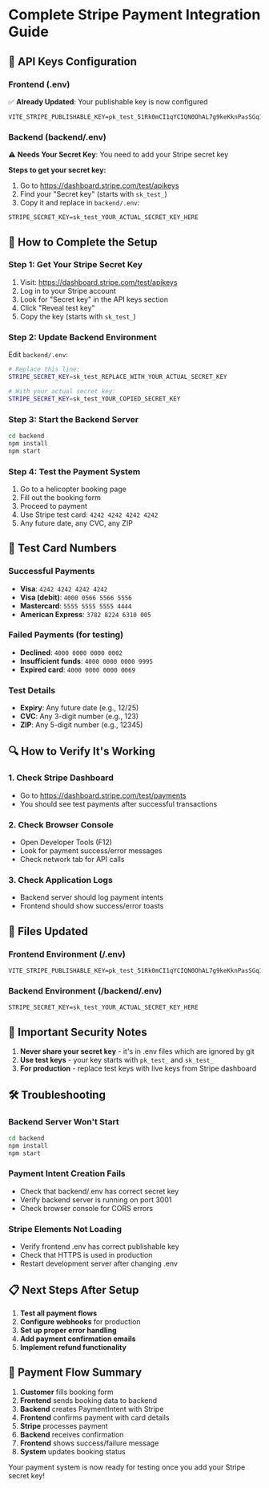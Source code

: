 # Complete Stripe Payment Integration Guide

## 🔑 API Keys Configuration

### Frontend (.env)
✅ **Already Updated**: Your publishable key is now configured
```
VITE_STRIPE_PUBLISHABLE_KEY=pk_test_51Rk0mCI1qYCIQN0OhAL7g9keKknPasSGq1PaBUdl9z4tSZJdwfC7s227ozdxnXl5sQjXJHiMX84Bpq23g8uwHngb00uDjV1Q7E
```

### Backend (backend/.env)
⚠️ **Needs Your Secret Key**: You need to add your Stripe secret key

**Steps to get your secret key:**
1. Go to https://dashboard.stripe.com/test/apikeys
2. Find your "Secret key" (starts with `sk_test_`)
3. Copy it and replace in `backend/.env`:

```
STRIPE_SECRET_KEY=sk_test_YOUR_ACTUAL_SECRET_KEY_HERE
```

## 🚀 How to Complete the Setup

### Step 1: Get Your Stripe Secret Key
1. Visit: https://dashboard.stripe.com/test/apikeys
2. Log in to your Stripe account
3. Look for "Secret key" in the API keys section
4. Click "Reveal test key" 
5. Copy the key (starts with `sk_test_`)

### Step 2: Update Backend Environment
Edit `backend/.env`:
```bash
# Replace this line:
STRIPE_SECRET_KEY=sk_test_REPLACE_WITH_YOUR_ACTUAL_SECRET_KEY

# With your actual secret key:
STRIPE_SECRET_KEY=sk_test_YOUR_COPIED_SECRET_KEY
```

### Step 3: Start the Backend Server
```bash
cd backend
npm install
npm start
```

### Step 4: Test the Payment System
1. Go to a helicopter booking page
2. Fill out the booking form
3. Proceed to payment
4. Use Stripe test card: `4242 4242 4242 4242`
5. Any future date, any CVC, any ZIP

## 🧪 Test Card Numbers

### Successful Payments
- **Visa**: `4242 4242 4242 4242`
- **Visa (debit)**: `4000 0566 5566 5556`
- **Mastercard**: `5555 5555 5555 4444`
- **American Express**: `3782 8224 6310 005`

### Failed Payments (for testing)
- **Declined**: `4000 0000 0000 0002`
- **Insufficient funds**: `4000 0000 0000 9995`
- **Expired card**: `4000 0000 0000 0069`

### Test Details
- **Expiry**: Any future date (e.g., 12/25)
- **CVC**: Any 3-digit number (e.g., 123)
- **ZIP**: Any 5-digit number (e.g., 12345)

## 🔍 How to Verify It's Working

### 1. Check Stripe Dashboard
- Go to https://dashboard.stripe.com/test/payments
- You should see test payments after successful transactions

### 2. Check Browser Console
- Open Developer Tools (F12)
- Look for payment success/error messages
- Check network tab for API calls

### 3. Check Application Logs
- Backend server should log payment intents
- Frontend should show success/error toasts

## 📁 Files Updated

### Frontend Environment (/.env)
```
VITE_STRIPE_PUBLISHABLE_KEY=pk_test_51Rk0mCI1qYCIQN0OhAL7g9keKknPasSGq1PaBUdl9z4tSZJdwfC7s227ozdxnXl5sQjXJHiMX84Bpq23g8uwHngb00uDjV1Q7E
```

### Backend Environment (/backend/.env)
```
STRIPE_SECRET_KEY=sk_test_YOUR_ACTUAL_SECRET_KEY_HERE
```

## 🚨 Important Security Notes

1. **Never share your secret key** - it's in .env files which are ignored by git
2. **Use test keys** - your key starts with `pk_test_` and `sk_test_`
3. **For production** - replace test keys with live keys from Stripe dashboard

## 🛠️ Troubleshooting

### Backend Server Won't Start
```bash
cd backend
npm install
npm start
```

### Payment Intent Creation Fails
- Check that backend/.env has correct secret key
- Verify backend server is running on port 3001
- Check browser console for CORS errors

### Stripe Elements Not Loading
- Verify frontend .env has correct publishable key
- Check that HTTPS is used in production
- Restart development server after changing .env

## 📋 Next Steps After Setup

1. **Test all payment flows**
2. **Configure webhooks** for production
3. **Set up proper error handling**
4. **Add payment confirmation emails**
5. **Implement refund functionality**

## 🎯 Payment Flow Summary

1. **Customer** fills booking form
2. **Frontend** sends booking data to backend
3. **Backend** creates PaymentIntent with Stripe
4. **Frontend** confirms payment with card details
5. **Stripe** processes payment
6. **Backend** receives confirmation
7. **Frontend** shows success/failure message
8. **System** updates booking status

Your payment system is now ready for testing once you add your Stripe secret key!
